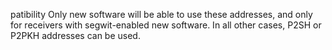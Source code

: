 patibility
Only new software will be able to use these addresses, and only for receivers with segwit-enabled new software. In all other cases, P2SH or P2PKH addresses can be used.
